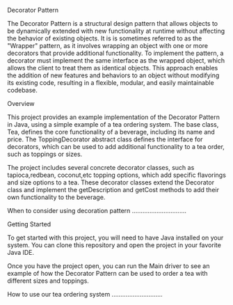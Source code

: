 Decorator Pattern

The Decorator Pattern is a structural design pattern that allows objects
to be dynamically extended with new functionality at runtime 
without affecting the behavior of existing objects.  It is is sometimes referred to 
as the "Wrapper" pattern, as it involves wrapping an object with one or more decorators 
that provide additional functionality. To implement the pattern, a decorator 
must implement the same interface as the wrapped object, which allows the 
client to treat them as identical objects. This approach enables the 
addition of new features and behaviors to an object without modifying 
its existing code, resulting in a flexible, modular, and easily maintainable codebase.


Overview

This project provides an example implementation of the Decorator Pattern in Java, 
using a simple example of a tea ordering system. The base class, Tea, defines the 
core functionality of a beverage, including its name and price. 
The ToppingDecorator abstract class defines the interface for decorators, 
which can be used to add additional functionality to a tea order, such as toppings or sizes.

The project includes several concrete decorator classes, such as tapioca,redbean, 
coconut,etc topping options, which add specific flavorings and size options to a tea. 
These decorator classes extend the Decorator class and implement the getDescription 
and getCost methods to add their own functionality to the beverage.


When to consider using decoration pattern
...............................


Getting Started

To get started with this project, you will need to have Java installed on your system. 
You can clone this repository and open the project in your favorite Java IDE.

Once you have the project open, you can run the Main driver to see an example of how 
the Decorator Pattern can be used to order a tea with different sizes and toppings.


How to use our tea ordering system
.............................

